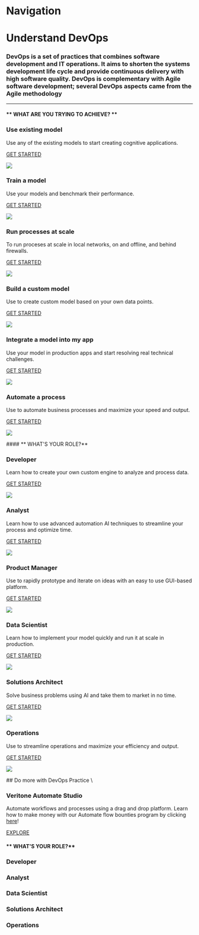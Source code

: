 # Navigation
# Understand DevOps
### DevOps is a set of practices that combines software development and IT operations. It aims to shorten the systems development life cycle and provide continuous delivery with high software quality. DevOps is complementary with Agile software development; several DevOps aspects came from the Agile methodology
* * * * *
<!-- tabs:start -->


#### ** WHAT ARE YOU TRYING TO ACHIEVE? **

### Use existing model

Use any of the existing models to start creating cognitive applications.

[GET STARTED](/#/quick-start?id=installation)

![](https://avatars3.githubusercontent.com/u/6934985?s=200&v=4)

### Train a model

Use your models and benchmark their performance.

[GET STARTED](/#/quick-start?id=local-preview)

![](https://avatars3.githubusercontent.com/u/6934985?s=200&v=4)

### Run processes at scale

To run proceses at scale in local networks, on and offline,
and behind firewalls.

[GET STARTED](/#/quick-start?id=hosting)

![](https://avatars3.githubusercontent.com/u/6934985?s=200&v=4)

### Build a custom model

Use to create custom model based on your own data points.

[GET STARTED](/#/themes?id=defaults)

![](https://avatars3.githubusercontent.com/u/6934985?s=200&v=4)

### Integrate a model into my app

Use your model in production apps and start resolving real technical
challenges.

[GET STARTED](/#/developer/applications/app-tutorial/)

![](https://avatars3.githubusercontent.com/u/6934985?s=200&v=4)

### Automate a process

Use to automate business processes and maximize your speed and
output.

[GET STARTED](/#/automate-studio/)

![](https://avatars3.githubusercontent.com/u/6934985?s=200&v=4)

\#\#\#\# \*\* WHAT'S YOUR ROLE?\*\*

### Developer

Learn how to create your own custom engine to analyze and process data.

[GET STARTED](/#/quickstart/engine-developer/)

![](https://avatars3.githubusercontent.com/u/6934985?s=200&v=4)

### Analyst

Learn how to use advanced automation AI techniques to streamline your
process and optimize time.

[GET STARTED](/#/quickstart/ml-explorer/)

![](https://avatars3.githubusercontent.com/u/6934985?s=200&v=4)

### Product Manager

Use to rapidly prototype and iterate on ideas with an easy to use
GUI-based platform.

[GET STARTED](/#/automate-studio/)

![](https://avatars3.githubusercontent.com/u/6934985?s=200&v=4)

### Data Scientist

Learn how to implement your model quickly and run it at scale in
production.

[GET STARTED](/#/developer/engines/)

![](https://avatars3.githubusercontent.com/u/6934985?s=200&v=4)

### Solutions Architect

Solve business problems using AI and take them to market in no time.

[GET STARTED](/#/quickstart/ml-integrator/)

![](https://avatars3.githubusercontent.com/u/6934985?s=200&v=4)

### Operations

Use to streamline operations and maximize your efficiency and
output.

[GET STARTED](/#/automate-studio/)

![](https://github.com/sachipanda/docs/blob/main/docs/assets/img/Teams.svg)

\#\# Do more with DevOps Practice \

### Veritone Automate Studio

Automate workflows and processes using a drag and drop platform. Learn
how to make money with our Automate flow bounties program by clicking
[here](/#/automate-studio/flow-bounties/README)!

[EXPLORE](/#/automate-studio/)

#### ** WHAT'S YOUR ROLE?**
 ### Developer
 ### Analyst
 ### Data Scientist
 ### Solutions Architect
 ### Operations 


<!-- tabs:end -->

